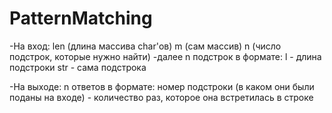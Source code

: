 # PatternMatching

-На вход:
len  (длина массива char'ов)
m    (сам массив)
n    (число подстрок, которые нужно найти)
-далее n подстрок в формате: 
l - длина подстроки
str - сама подстрока

-На выходе:
n ответов в формате:
номер подстроки (в каком они были поданы на входе) - количество раз, которое она встретилась в строке
 
